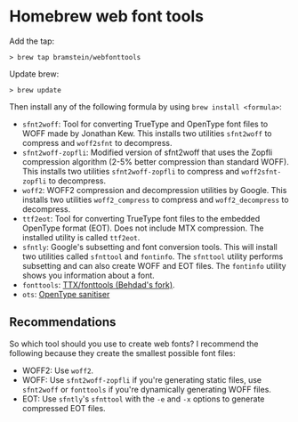 # Homebrew web font tools

Add the tap:

    > brew tap bramstein/webfonttools

Update brew:

    > brew update

Then install any of the following formula by using `brew install <formula>`:

* `sfnt2woff`: Tool for converting TrueType and OpenType font files to WOFF made by Jonathan Kew. This installs two utilities `sfnt2woff` to compress and `woff2sfnt` to decompress.
* `sfnt2woff-zopfli`: Modified version of sfnt2woff that uses the Zopfli compression algorithm (2-5% better compression than standard WOFF). This installs two utilities `sfnt2woff-zopfli` to compress and `woff2sfnt-zopfli` to decompress.
* `woff2`: WOFF2 compression and decompression utilities by Google. This installs two utilities `woff2_compress` to compress and `woff2_decompress` to decompress.
* `ttf2eot`: Tool for converting TrueType font files to the embedded OpenType format (EOT). Does not include MTX compression. The installed utility is called `ttf2eot`.
* `sfntly`: Google's subsetting and font conversion tools. This will install two utilities called `sfnttool` and `fontinfo`. The `sfnttool` utility performs subsetting and can also create WOFF and EOT files. The `fontinfo` utility shows you information about a font.
* `fonttools`: [TTX/fonttools (Behdad's fork)](https://github.com/behdad/fonttools).
* `ots`: [OpenType sanitiser](https://github.com/khaledhosny/ots)

## Recommendations

So which tool should you use to create web fonts? I recommend the following because they create the smallest possible font files:

* WOFF2: Use `woff2`.
* WOFF: Use `sfnt2woff-zopfli` if you're generating static files, use `sfnt2woff` or `fonttools` if you're dynamically generating WOFF files.
* EOT: Use `sfntly`'s `sfnttool` with the `-e` and `-x` options to generate compressed EOT files.
